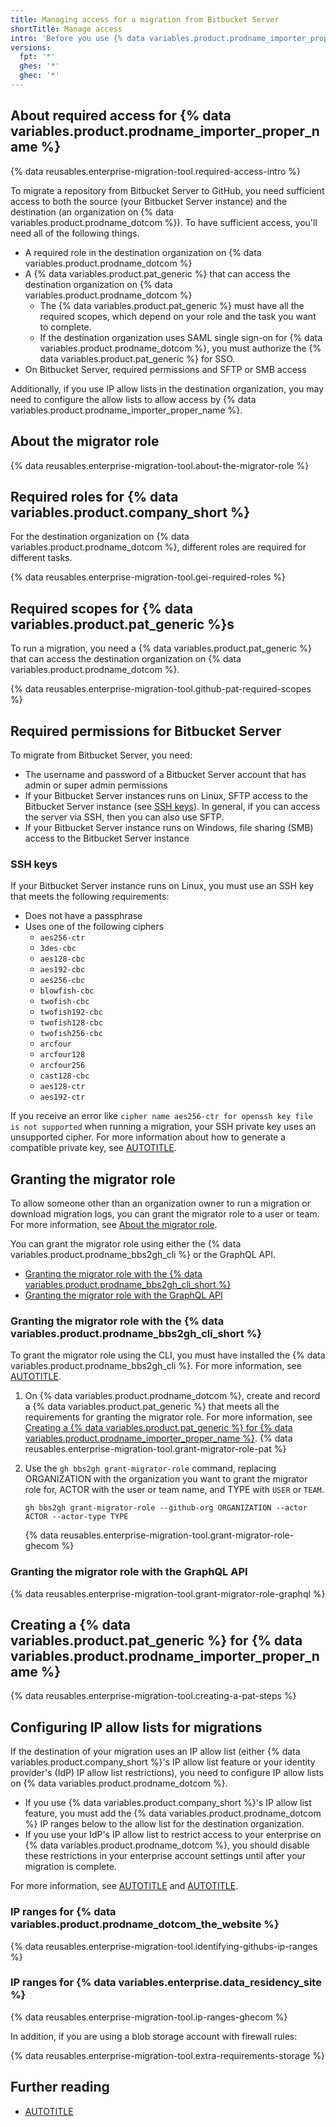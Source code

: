 ```yaml
---
title: Managing access for a migration from Bitbucket Server
shortTitle: Manage access
intro: 'Before you use {% data variables.product.prodname_importer_proper_name %}, make sure you have appropriate access to both the source and destination of your migration.'
versions:
  fpt: '*'
  ghes: '*'
  ghec: '*'
---
```


## About required access for {% data variables.product.prodname_importer_proper_name %}

{% data reusables.enterprise-migration-tool.required-access-intro %}

To migrate a repository from Bitbucket Server to GitHub, you need sufficient access to both the source (your Bitbucket Server instance) and the destination (an organization on {% data variables.product.prodname_dotcom %}). To have sufficient access, you'll need all of the following things.
* A required role in the destination organization on {% data variables.product.prodname_dotcom %}
* A {% data variables.product.pat_generic %} that can access the destination organization on {% data variables.product.prodname_dotcom %}
  * The {% data variables.product.pat_generic %} must have all the required scopes, which depend on your role and the task you want to complete.
  * If the destination organization uses SAML single sign-on for {% data variables.product.prodname_dotcom %}, you must authorize the {% data variables.product.pat_generic %} for SSO.
* On Bitbucket Server, required permissions and SFTP or SMB access

Additionally, if you use IP allow lists in the destination organization, you may need to configure the allow lists to allow access by {% data variables.product.prodname_importer_proper_name %}.

## About the migrator role

{% data reusables.enterprise-migration-tool.about-the-migrator-role %}

<span id="required-roles"></span>

## Required roles for {% data variables.product.company_short %}

For the destination organization on {% data variables.product.prodname_dotcom %}, different roles are required for different tasks.

{% data reusables.enterprise-migration-tool.gei-required-roles %}

## Required scopes for {% data variables.product.pat_generic %}s

To run a migration, you need a {% data variables.product.pat_generic %} that can access the destination organization on {% data variables.product.prodname_dotcom %}.

{% data reusables.enterprise-migration-tool.github-pat-required-scopes %}

## Required permissions for Bitbucket Server

To migrate from Bitbucket Server, you need:

* The username and password of a Bitbucket Server account that has admin or super admin permissions
* If your Bitbucket Server instances runs on Linux, SFTP access to the Bitbucket Server instance (see [SSH keys](#ssh-keys)). In general, if you can access the server via SSH, then you can also use SFTP.
* If your Bitbucket Server instance runs on Windows, file sharing (SMB) access to the Bitbucket Server instance

### SSH keys

If your Bitbucket Server instance runs on Linux, you must use an SSH key that meets the following requirements:

* Does not have a passphrase
* Uses one of the following ciphers
  * `aes256-ctr`
  * `3des-cbc`
  * `aes128-cbc`
  * `aes192-cbc`
  * `aes256-cbc`
  * `blowfish-cbc`
  * `twofish-cbc`
  * `twofish192-cbc`
  * `twofish128-cbc`
  * `twofish256-cbc`
  * `arcfour`
  * `arcfour128`
  * `arcfour256`
  * `cast128-cbc`
  * `aes128-ctr`
  * `aes192-ctr`

If you receive an error like `cipher name aes256-ctr for openssh key file is not supported` when running a migration, your SSH private key uses an unsupported cipher. For more information about how to generate a compatible private key, see [AUTOTITLE](/migrations/using-github-enterprise-importer/completing-your-migration-with-github-enterprise-importer/troubleshooting-your-migration-with-github-enterprise-importer#cipher-name-is-not-supported).

## Granting the migrator role

To allow someone other than an organization owner to run a migration or download migration logs, you can grant the migrator role to a user or team. For more information, see [About the migrator role](#about-the-migrator-role).

You can grant the migrator role using either the {% data variables.product.prodname_bbs2gh_cli %} or the GraphQL API.

* [Granting the migrator role with the {% data variables.product.prodname_bbs2gh_cli_short %}](#granting-the-migrator-role-with-the-bbs2gh-extension)
* [Granting the migrator role with the GraphQL API](#granting-the-migrator-role-with-the-graphql-api)

### Granting the migrator role with the {% data variables.product.prodname_bbs2gh_cli_short %}

To grant the migrator role using the CLI, you must have installed the {% data variables.product.prodname_bbs2gh_cli %}. For more information, see [AUTOTITLE](/migrations/using-github-enterprise-importer/migrating-from-bitbucket-server-to-github-enterprise-cloud/migrating-repositories-from-bitbucket-server-to-github-enterprise-cloud#step-1-install-the-bbs2gh-extension-of-the-github-cli).

1. On {% data variables.product.prodname_dotcom %}, create and record a {% data variables.product.pat_generic %} that meets all the requirements for granting the migrator role. For more information, see [Creating a {% data variables.product.pat_generic %} for {% data variables.product.prodname_importer_proper_name %}](#creating-a-personal-access-token-for-github-enterprise-importer).
{% data reusables.enterprise-migration-tool.grant-migrator-role-pat %}
1. Use the `gh bbs2gh grant-migrator-role` command, replacing ORGANIZATION with the organization you want to grant the migrator role for, ACTOR with the user or team name, and TYPE with `USER` or `TEAM`.

   ```shell copy
   gh bbs2gh grant-migrator-role --github-org ORGANIZATION --actor ACTOR --actor-type TYPE
   ```

   {% data reusables.enterprise-migration-tool.grant-migrator-role-ghecom %}

### Granting the migrator role with the GraphQL API

{% data reusables.enterprise-migration-tool.grant-migrator-role-graphql %}

## Creating a {% data variables.product.pat_generic %} for {% data variables.product.prodname_importer_proper_name %}

{% data reusables.enterprise-migration-tool.creating-a-pat-steps %}

## Configuring IP allow lists for migrations

If the destination of your migration uses an IP allow list (either {% data variables.product.company_short %}'s IP allow list feature or your identity provider's (IdP) IP allow list restrictions), you need to configure IP allow lists on {% data variables.product.prodname_dotcom %}.

* If you use {% data variables.product.company_short %}'s IP allow list feature, you must add the {% data variables.product.prodname_dotcom %} IP ranges below to the allow list for the destination organization.
* If you use your IdP's IP allow list to restrict access to your enterprise on {% data variables.product.prodname_dotcom %}, you should disable these restrictions in your enterprise account settings until after your migration is complete.

For more information, see [AUTOTITLE](/enterprise-cloud@latest/organizations/keeping-your-organization-secure/managing-security-settings-for-your-organization/managing-allowed-ip-addresses-for-your-organization) and [AUTOTITLE](/enterprise-cloud@latest/admin/configuration/configuring-your-enterprise/restricting-network-traffic-to-your-enterprise-with-an-ip-allow-list).

### IP ranges for {% data variables.product.prodname_dotcom_the_website %}

{% data reusables.enterprise-migration-tool.identifying-githubs-ip-ranges %}

### IP ranges for {% data variables.enterprise.data_residency_site %}

{% data reusables.enterprise-migration-tool.ip-ranges-ghecom %}

In addition, if you are using a blob storage account with firewall rules:

{% data reusables.enterprise-migration-tool.extra-requirements-storage %}

## Further reading

* [AUTOTITLE](/organizations/managing-peoples-access-to-your-organization-with-roles/roles-in-an-organization)
